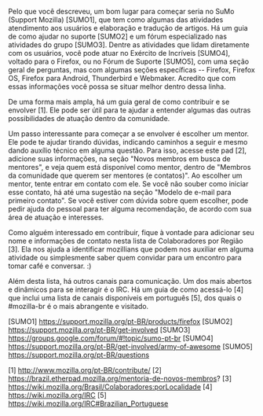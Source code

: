 
Pelo que você descreveu, um bom lugar para começar seria no SuMo  (Support Mozilla) [SUMO1], que tem como algumas das atividades atendimento aos usuários e elaboração e tradução de artigos. Há um guia de como ajudar no suporte [SUMO2] e um fórum especializado nas atividades do grupo [SUMO3]. Dentre as atividades que lidam diretamente com os usuários, você  pode atuar no Exército de Incríveis [SUMO4], voltado para o Firefox, ou no  Fórum de Suporte [SUMO5], com uma seção geral de perguntas, mas com algumas seções específicas -- Firefox, Firefox OS, Firefox para Android, Thunderbird e Webmaker. Acredito que com essas informações você possa se  situar melhor dentro dessa linha. 

De uma forma mais ampla, há um guia geral de como contribuir e se envolver [1]. Ele pode ser útil
para te ajudar a entender algumas das outras possibilidades de atuação dentro da comunidade.

Um passo interessante para começar a se envolver é escolher um mentor. Ele
pode te ajudar tirando dúvidas, indicando caminhos a seguir e mesmo dando
auxílio técnico em alguma questão. Para isso, acesse este pad [2], adicione
suas informações, na seção "Novos membros em busca de mentores", e veja
quem está disponível como mentor, dentro de "Membros da comunidade que
querem ser mentores (e contatos)". Ao escolher um mentor, tente entrar em
contato com ele. Se você não souber como iniciar esse contato, há até uma
sugestão na seção "Modelo de e-mail para primeiro contato". Se você estiver
com dúvida sobre quem escolher, pode pedir ajuda do pessoal para ter alguma
recomendação, de acordo com sua área de atuação e interesses.

Como alguém interessado em contribuir, fique à vontade para adicionar seu
nome e informações de contato nesta lista de Colaboradores por Região [3].
Ela nos ajuda a identificar mozillians que podem nos auxiliar em alguma
atividade ou simplesmente saber quem convidar para um encontro para tomar
café e conversar. :)

Além desta lista, há outros canais para comunicação. Um dos mais abertos e
dinâmicos para se interagir é o IRC. Há um guia de como acessá-lo [4] que
inclui uma lista de canais disponíveis em português [5], dos quais o
#mozilla-br é o mais abrangente e visitado.

[SUMO1] https://support.mozilla.org/pt-BR/products/firefox
[SUMO2] https://support.mozilla.org/pt-BR/get-involved
[SUMO3] https://groups.google.com/forum/#!topic/sumo-pt-br
[SUMO4] https://support.mozilla.org/pt-BR/get-involved/army-of-awesome
[SUMO5] https://support.mozilla.org/pt-BR/questions

[1] http://www.mozilla.org/pt-BR/contribute/
[2] https://brazil.etherpad.mozilla.org/mentoria-de-novos-membros?
[3] https://wiki.mozilla.org/Brasil/Colaboradores:porLocalidade
[4] https://wiki.mozilla.org/IRC
[5] https://wiki.mozilla.org/IRC#Brazilian_Portuguese
